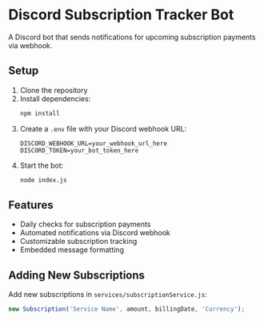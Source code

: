 # Discord Subscription Tracker Bot

A Discord bot that sends notifications for upcoming subscription payments via webhook.

## Setup

1. Clone the repository
2. Install dependencies:
   ```bash
   npm install
   ```
3. Create a `.env` file with your Discord webhook URL:
   ```
   DISCORD_WEBHOOK_URL=your_webhook_url_here
   DISCORD_TOKEN=your_bot_token_here
   ```
4. Start the bot:
   ```bash
   node index.js
   ```

## Features

- Daily checks for subscription payments
- Automated notifications via Discord webhook
- Customizable subscription tracking
- Embedded message formatting

## Adding New Subscriptions

Add new subscriptions in `services/subscriptionService.js`:

```javascript
new Subscription('Service Name', amount, billingDate, 'Currency');
```
